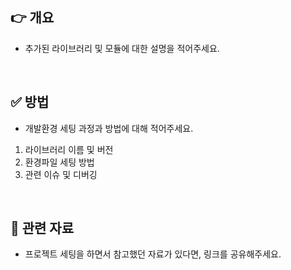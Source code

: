 ## 👉 개요

- 추가된 라이브러리 및 모듈에 대한 설명을 적어주세요.

<br>

## ✅ 방법

- 개발환경 세팅 과정과 방법에 대해 적어주세요.

1. 라이브러리 이름 및 버전
2. 환경파일 세팅 방법
3. 관련 이슈 및 디버깅

<br>

## 🔖 관련 자료

- 프로젝트 세팅을 하면서 참고했던 자료가 있다면, 링크를 공유해주세요.
